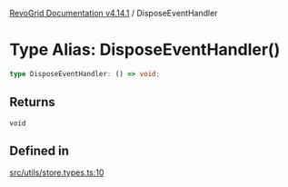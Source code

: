 [RevoGrid Documentation v4.14.1](README.md) / DisposeEventHandler

# Type Alias: DisposeEventHandler()

```ts
type DisposeEventHandler: () => void;
```

## Returns

`void`

## Defined in

[src/utils/store.types.ts:10](https://github.com/revolist/revogrid/blob/925db466c3d20933669e374666cd0ddbe00cac19/src/utils/store.types.ts#L10)
